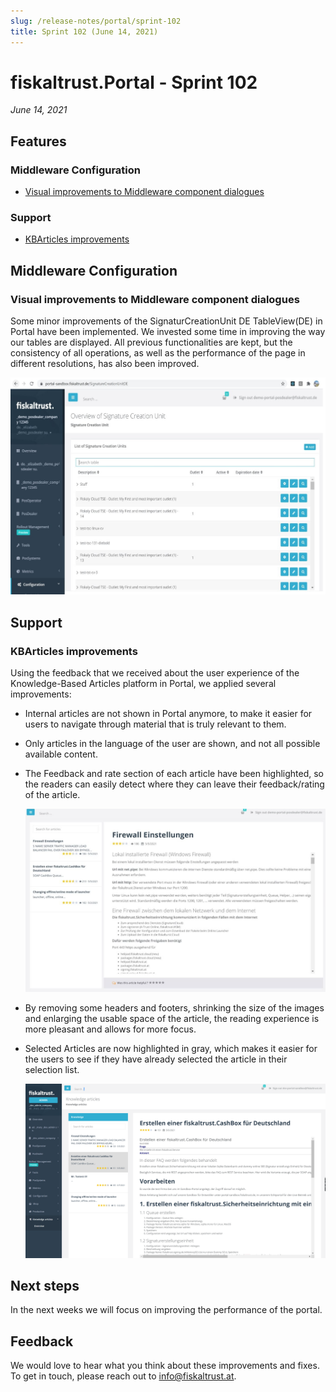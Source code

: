 ```yaml
---
slug: /release-notes/portal/sprint-102
title: Sprint 102 (June 14, 2021)
---
```


# fiskaltrust.Portal - Sprint 102
_June 14, 2021_

## Features

### Middleware Configuration
- [Visual improvements to Middleware component dialogues](#visual-improvements-to-middleware-component-dialogues)

### Support

- [KBArticles improvements](#kbarticles-improvements)

## Middleware Configuration

### Visual improvements to Middleware component dialogues

Some minor improvements of the SignaturCreationUnit DE TableView(DE)  in Portal have been implemented. We invested some time in improving the way our tables are displayed. All previous functionalities are kept, but the consistency of all operations, as well as the performance of the page in different resolutions, has also been improved.

<img src="images/sprint-102/scu.png" width="750">

## Support

### KBArticles improvements

Using the feedback that we received about the user experience of the Knowledge-Based Articles platform in Portal, we applied several improvements:

- Internal articles are not shown in Portal anymore, to make it easier for users to navigate through material that is truly relevant to them.
- Only articles in the language of the user are shown, and not all possible available content.
- The Feedback and rate section of each article have been highlighted, so the readers can easily detect where they can leave their feedback/rating of the article.
  
  <img src="images/sprint-102/kba-improvements.png" width="750">
  

- By removing some headers and footers, shrinking the size of the images and enlarging the usable space of the article, the reading experience is more pleasant and allows for more focus.
- Selected Articles are now highlighted in gray, which makes it easier for the users to see if they have already selected the article in their selection list.

  <img src="images/sprint-102/highlited-Selected-Article.png" width="750">


## Next steps
In the next weeks we will focus on improving the performance of the portal.

## Feedback
We would love to hear what you think about these improvements and fixes. To get in touch, please reach out to [info@fiskaltrust.at](mailto:info@fiskaltrust.at).



